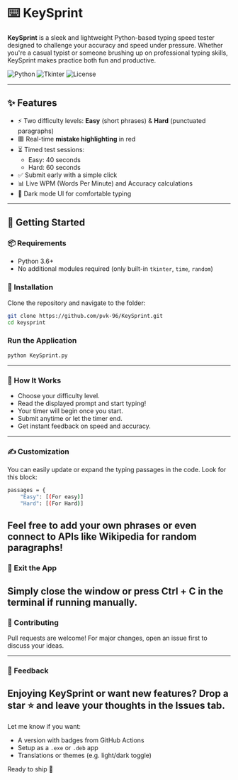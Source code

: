 # ⌨️ KeySprint

**KeySprint** is a sleek and lightweight Python-based typing speed tester designed to challenge your accuracy and speed under pressure. Whether you're a casual typist or someone brushing up on professional typing skills, KeySprint makes practice both fun and productive.

![Python](https://img.shields.io/badge/python-3.x-blue.svg)
![Tkinter](https://img.shields.io/badge/gui-tkinter-yellow)
![License](https://img.shields.io/badge/license-MIT-green)

---

## ✨ Features

- ⚡ Two difficulty levels: **Easy** (short phrases) & **Hard** (punctuated paragraphs)
- 🟥 Real-time **mistake highlighting** in red
- ⏳ Timed test sessions:
  - Easy: 40 seconds
  - Hard: 60 seconds
- ✅ Submit early with a simple click
- 📊 Live WPM (Words Per Minute) and Accuracy calculations
- 🌙 Dark mode UI for comfortable typing


---

## 🚀 Getting Started

### 📦 Requirements

- Python 3.6+
- No additional modules required (only built-in `tkinter`, `time`, `random`)

### 🧰 Installation

Clone the repository and navigate to the folder:

```bash
git clone https://github.com/pvk-96/KeySprint.git
cd keysprint
```

### Run the Application
```bash
python KeySprint.py
```
---

### 🧠 How It Works
- Choose your difficulty level.
- Read the displayed prompt and start typing!
- Your timer will begin once you start.
- Submit anytime or let the timer end.
- Get instant feedback on speed and accuracy.

--- 

### ✍️ Customization
You can easily update or expand the typing passages in the code. Look for this block:
```bash
passages = {
    "Easy": [(For easy)]
    "Hard": [(For Hard)]
```
Feel free to add your own phrases or even connect to APIs like Wikipedia for random paragraphs!
---

### 🛑 Exit the App
Simply close the window or press Ctrl + C in the terminal if running manually.
---
### 🤝 Contributing
Pull requests are welcome! For major changes, open an issue first to discuss your ideas.

---

### 💬 Feedback
Enjoying KeySprint or want new features?
Drop a star ⭐ and leave your thoughts in the Issues tab.
---

Let me know if you want:
- A version with badges from GitHub Actions
- Setup as a `.exe` or `.deb` app
- Translations or themes (e.g. light/dark toggle)

Ready to ship 🚀
